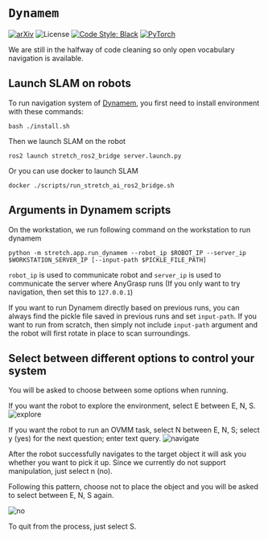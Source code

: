 # `Dynamem`

[![arXiv](https://img.shields.io/badge/arXiv-2401.12202-163144.svg?style=for-the-badge)](https://arxiv.org/abs/2411.04999)
![License](https://img.shields.io/github/license/notmahi/bet?color=873a7e&style=for-the-badge)
[![Code Style: Black](https://img.shields.io/badge/Code%20Style-Black-262626?style=for-the-badge)](https://github.com/psf/black)
[![PyTorch](https://img.shields.io/badge/Videos-Website-db6a4b.svg?style=for-the-badge&logo=airplayvideo)](https://dynamem.github.io)

We are still in the halfway of code cleaning so only open vocabulary navigation is available.

## Launch SLAM on robots

To run navigation system of [Dynamem](https://dynamem.github.io), you first need to install environment with these commands:
```
bash ./install.sh
```

Then we launch SLAM on the robot
```
ros2 launch stretch_ros2_bridge server.launch.py
```
Or you can use docker to launch SLAM
```
docker ./scripts/run_stretch_ai_ros2_bridge.sh
```

## Arguments in Dynamem scripts

On the workstation, we run following command on the workstation to run dynamem
```
python -m stretch.app.run_dynamem --robot_ip $ROBOT_IP --server_ip $WORKSTATION_SERVER_IP [--input-path $PICKLE_FILE_PATH]
```
`robot_ip` is used to communicate robot and `server_ip` is used to communicate the server where AnyGrasp runs (If you only want to try navigation, then set this to `127.0.0.1`)

If you want to run Dynamem directly based on previous runs, you can always find the pickle file saved in previous runs and set `input-path`. If you want to run from scratch, then simply not include `input-path` argument and the robot will first rotate in place to scan surroundings.

## Select between different options to control your system

You will be asked to choose between some options when running.

If you want the robot to explore the environment, select E between E, N, S.
![explore](./images/dynamem_instruction2.jpg)

If you want the robot to run an OVMM task, select N between E, N, S; select y (yes) for the next question; enter text query.
![navigate](./images/dynamem_instruction1.jpg)

After the robot successfully navigates to the target object it will ask you whether you want to pick it up. Since we currently do not support manipulation, just select n (no).

Following this pattern, choose not to place the object and you will be asked to select between E, N, S again.

![no](./images/dynamem_instruction3.jpg)

To quit from the process, just select S.